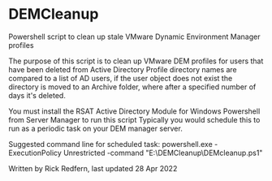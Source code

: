 # DEMCleanup
Powershell script to clean up stale VMware Dynamic Environment Manager profiles

The purpose of this script is to clean up VMware DEM profiles for users that have been deleted from Active Directory
Profile directory names are compared to a list of AD users, if the user object does not exist the directory
is moved to an Archive folder, where after a specified number of days it's deleted.

You must install the RSAT Active Directory Module for Windows Powershell from Server Manager to run this script
Typically you would schedule this to run as a periodic task on your DEM manager server.

Suggested command line for scheduled task:
powershell.exe -ExecutionPolicy Unrestricted -command "E:\DEMCleanup\DEMcleanup.ps1"

Written by Rick Redfern, last updated 28 Apr 2022
